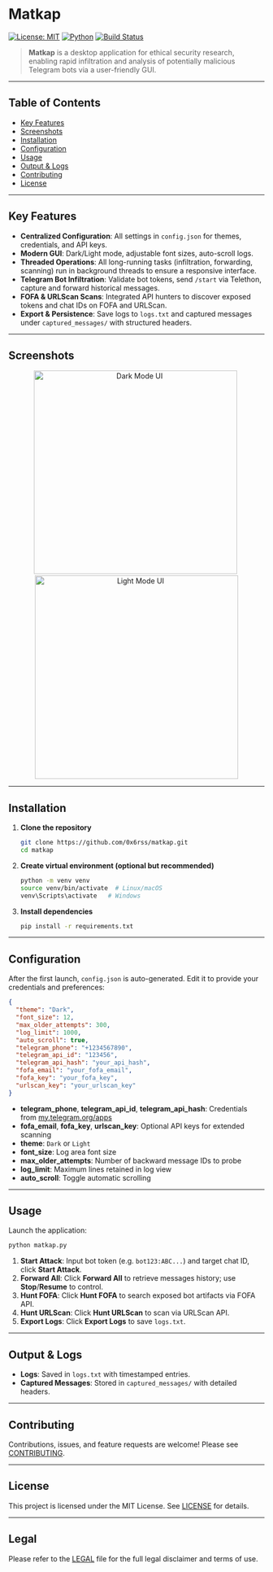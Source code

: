 # Matkap

[![License: MIT](https://img.shields.io/badge/License-MIT-blue.svg)](LICENSE) [![Python](https://img.shields.io/badge/python-3.7%2B-blue.svg)](https://www.python.org/) [![Build Status](https://img.shields.io/badge/build-passing-green)](#)

> **Matkap** is a desktop application for ethical security research, enabling rapid infiltration and analysis of potentially malicious Telegram bots via a user-friendly GUI.

---

## Table of Contents
- [Key Features](#-key-features)
- [Screenshots](#-screenshots)
- [Installation](#️-installation)
- [Configuration](#-configuration)
- [Usage](#-usage)
- [Output & Logs](#-output--logs)
- [Contributing](#-contributing)
- [License](#-license)

---

## Key Features

- **Centralized Configuration**: All settings in `config.json` for themes, credentials, and API keys.
- **Modern GUI**: Dark/Light mode, adjustable font sizes, auto-scroll logs.
- **Threaded Operations**: All long-running tasks (infiltration, forwarding, scanning) run in background threads to ensure a responsive interface.
- **Telegram Bot Infiltration**: Validate bot tokens, send `/start` via Telethon, capture and forward historical messages.
- **FOFA & URLScan Scans**: Integrated API hunters to discover exposed tokens and chat IDs on FOFA and URLScan.
- **Export & Persistence**: Save logs to `logs.txt` and captured messages under `captured_messages/` with structured headers.

---

## Screenshots

<p align="center">
  <img src="docs/screenshots/dark_mode.png" alt="Dark Mode UI" width="400"/>&nbsp;
  <img src="docs/screenshots/light_mode.png" alt="Light Mode UI" width="400"/>
</p>

---

## Installation

1. **Clone the repository**
   ```bash
   git clone https://github.com/0x6rss/matkap.git
   cd matkap
   ```
2. **Create virtual environment (optional but recommended)**
   ```bash
   python -m venv venv
   source venv/bin/activate  # Linux/macOS
   venv\Scripts\activate   # Windows
   ```
3. **Install dependencies**
   ```bash
   pip install -r requirements.txt
   ```

---

## Configuration

After the first launch, `config.json` is auto-generated. Edit it to provide your credentials and preferences:

```json
{
  "theme": "Dark",
  "font_size": 12,
  "max_older_attempts": 300,
  "log_limit": 1000,
  "auto_scroll": true,
  "telegram_phone": "+1234567890",
  "telegram_api_id": "123456",
  "telegram_api_hash": "your_api_hash",
  "fofa_email": "your_fofa_email",
  "fofa_key": "your_fofa_key",
  "urlscan_key": "your_urlscan_key"
}
```

- **telegram_phone**, **telegram_api_id**, **telegram_api_hash**: Credentials from [my.telegram.org/apps](https://my.telegram.org/apps)
- **fofa_email**, **fofa_key**, **urlscan_key**: Optional API keys for extended scanning
- **theme**: `Dark` or `Light`
- **font_size**: Log area font size
- **max_older_attempts**: Number of backward message IDs to probe
- **log_limit**: Maximum lines retained in log view
- **auto_scroll**: Toggle automatic scrolling

---

## Usage

Launch the application:
```bash
python matkap.py
```

1. **Start Attack**: Input bot token (e.g. `bot123:ABC...`) and target chat ID, click **Start Attack**.
2. **Forward All**: Click **Forward All** to retrieve messages history; use **Stop**/**Resume** to control.
3. **Hunt FOFA**: Click **Hunt FOFA** to search exposed bot artifacts via FOFA API.
4. **Hunt URLScan**: Click **Hunt URLScan** to scan via URLScan API.
5. **Export Logs**: Click **Export Logs** to save `logs.txt`.

---

## Output & Logs
- **Logs**: Saved in `logs.txt` with timestamped entries.
- **Captured Messages**: Stored in `captured_messages/` with detailed headers.

---

## Contributing
Contributions, issues, and feature requests are welcome! Please see [CONTRIBUTING](CONTRIBUTING.md).

---

## License
This project is licensed under the MIT License. See [LICENSE](LICENSE) for details.

---

## Legal
Please refer to the [LEGAL](LEGAL.md) file for the full legal disclaimer and terms of use.
